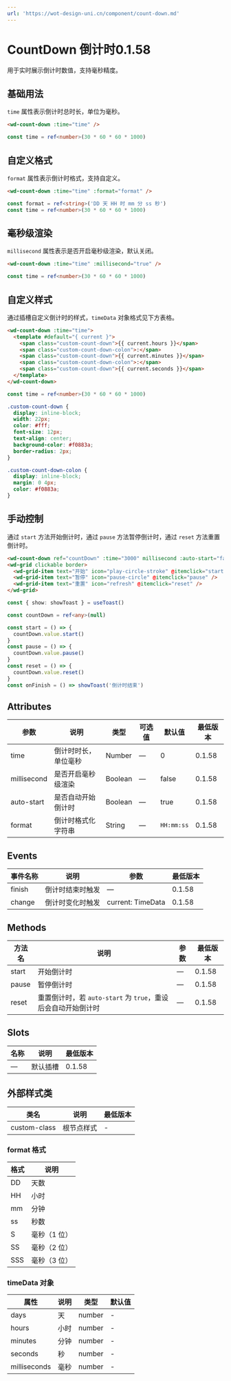 ```yaml
---
url: 'https://wot-design-uni.cn/component/count-down.md'
---
```

# CountDown 倒计时0.1.58

用于实时展示倒计时数值，支持毫秒精度。

## 基础用法

`time` 属性表示倒计时总时长，单位为毫秒。

```html
<wd-count-down :time="time" />
```

```ts
const time = ref<number>(30 * 60 * 60 * 1000)
```

## 自定义格式

`format` 属性表示倒计时格式，支持自定义。

```html
<wd-count-down :time="time" :format="format" />
```

```ts
const format = ref<string>('DD 天 HH 时 mm 分 ss 秒')
const time = ref<number>(30 * 60 * 60 * 1000)
```

## 毫秒级渲染

`millisecond` 属性表示是否开启毫秒级渲染，默认关闭。

```html
<wd-count-down :time="time" :millisecond="true" />
```

```ts
const time = ref<number>(30 * 60 * 60 * 1000)
```

## 自定义样式

通过插槽自定义倒计时的样式，`timeData` 对象格式见下方表格。

```html
<wd-count-down :time="time">
  <template #default="{ current }">
    <span class="custom-count-down">{{ current.hours }}</span>
    <span class="custom-count-down-colon">:</span>
    <span class="custom-count-down">{{ current.minutes }}</span>
    <span class="custom-count-down-colon">:</span>
    <span class="custom-count-down">{{ current.seconds }}</span>
  </template>
</wd-count-down>
```

```ts
const time = ref<number>(30 * 60 * 60 * 1000)
```

```css
.custom-count-down {
  display: inline-block;
  width: 22px;
  color: #fff;
  font-size: 12px;
  text-align: center;
  background-color: #f0883a;
  border-radius: 2px;
}

.custom-count-down-colon {
  display: inline-block;
  margin: 0 4px;
  color: #f0883a;
}
```

## 手动控制

通过 `start` 方法开始倒计时，通过 `pause` 方法暂停倒计时，通过 `reset` 方法重置倒计时。

```html
<wd-count-down ref="countDown" :time="3000" millisecond :auto-start="false" format="ss:SSS" @finish="onFinish"></wd-count-down>
<wd-grid clickable border>
  <wd-grid-item text="开始" icon="play-circle-stroke" @itemclick="start" />
  <wd-grid-item text="暂停" icon="pause-circle" @itemclick="pause" />
  <wd-grid-item text="重置" icon="refresh" @itemclick="reset" />
</wd-grid>
```

```ts
const { show: showToast } = useToast()

const countDown = ref<any>(null)

const start = () => {
  countDown.value.start()
}
const pause = () => {
  countDown.value.pause()
}
const reset = () => {
  countDown.value.reset()
}
const onFinish = () => showToast('倒计时结束')
```

## Attributes

| 参数        | 说明                 | 类型    | 可选值 | 默认值     | 最低版本 |
| ----------- | -------------------- | ------- | ------ | ---------- | -------- |
| time        | 倒计时时长，单位毫秒 | Number  | —      | 0          | 0.1.58   |
| millisecond | 是否开启毫秒级渲染   | Boolean | —      | false      | 0.1.58   |
| auto-start  | 是否自动开始倒计时   | Boolean | —      | true       | 0.1.58   |
| format      | 倒计时格式化字符串   | String  | —      | `HH:mm:ss` | 0.1.58   |

## Events

| 事件名称 | 说明             | 参数                  | 最低版本 |
| -------- | ---------------- | --------------------- | -------- |
| finish   | 倒计时结束时触发 | —                     | 0.1.58   |
| change   | 倒计时变化时触发 | current: TimeData | 0.1.58   |

## Methods

| 方法名 | 说明           | 参数                  | 最低版本 |
| -------- | ---------------- | --------------------- | -------- |
| start    | 开始倒计时       | —                     | 0.1.58   |
| pause    | 暂停倒计时       | —                     | 0.1.58   |
| reset     | 重置倒计时，若 `auto-start` 为 `true`，重设后会自动开始倒计时       | —                     | 0.1.58   |

## Slots

| 名称 | 说明     | 最低版本 |
| ---- | -------- | -------- |
| —    | 默认插槽 | 0.1.58   |

## 外部样式类

| 类名         | 说明       | 最低版本 |
| ------------ | ---------- | -------- |
| custom-class | 根节点样式 | -        |

### format 格式

| 格式 | 说明         |
| ---- | ------------ |
| DD   | 天数         |
| HH   | 小时         |
| mm   | 分钟         |
| ss   | 秒数         |
| S    | 毫秒（1 位） |
| SS   | 毫秒（2 位） |
| SSS  | 毫秒（3 位） |

### timeData 对象

| 属性         | 说明 | 类型   | 默认值 |
| ------------ | ---- | ------ | ------ |
| days         | 天   | number | -      |
| hours        | 小时 | number | -      |
| minutes      | 分钟 | number | -      |
| seconds      | 秒   | number | -      |
| milliseconds | 毫秒 | number | -      |
